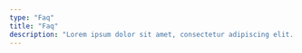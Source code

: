 ```yaml
---
type: "Faq"
title: "Faq"
description: "Lorem ipsum dolor sit amet, consectetur adipiscing elit. Nunc tempus laoreet leo sit amet iaculis."
---
```

